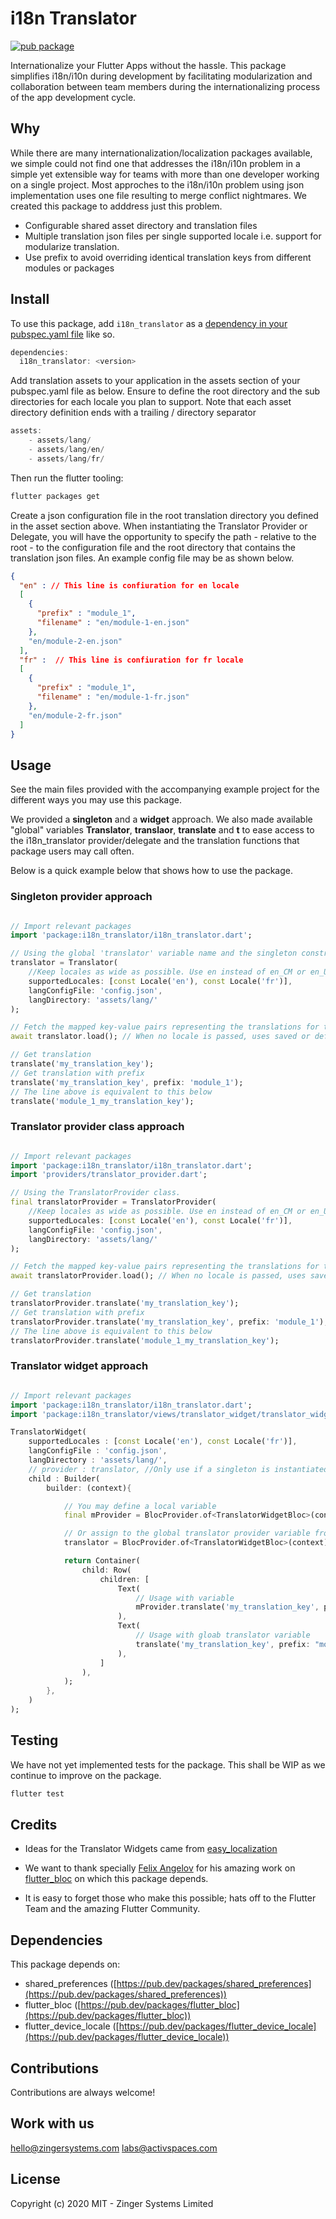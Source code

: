 # i18n Translator

[![pub package](https://img.shields.io/pub/v/i18n_translator.svg)](https://pub.dartlang.org/packages/i18n_translator)

Internationalize your Flutter Apps without the hassle. This package simplifies i18n/i10n during development by facilitating modularization and collaboration between team members during the internationalizing process of the app development cycle.

## Why

While there are many internationalization/localization packages available, we simple could not find one that addresses the i18n/i10n problem in a simple yet extensible way for teams with more than one developer working on a single project. Most approches to the i18n/i10n problem using json implementation uses one file resulting to merge conflict nightmares. We created this package to adddress just this problem.

* Configurable shared asset directory and translation files      
* Multiple translation json files per single supported locale i.e. support for modularize translation.       
* Use prefix to avoid overriding identical translation keys from different modules or packages       

## Install

To use this package, add `i18n_translator` as a [dependency in your pubspec.yaml file](https://flutter.io/platform-plugins/) like so.

``` dart
dependencies:
  i18n_translator: <version>
```

Add translation assets to your application in the assets section of your pubspec.yaml file as below.
Ensure to define the root directory and the sub directories for each locale you plan to support.
Note that each asset directory definition ends with a trailing / directory separator
 

``` dart
assets:
    - assets/lang/
    - assets/lang/en/
    - assets/lang/fr/
```

Then run the flutter tooling:

```sh
flutter packages get
```

Create a json configuration file in the root translation directory you defined in the asset section above.
When instantiating the Translator Provider or Delegate, you will have the opportunity to specify the path - relative to the root - to the configuration file and the root directory that contains the translation json files.
An example config file may be as shown below.

``` json
{
  "en" : // This line is confiuration for en locale
  [
    {
      "prefix" : "module_1",
      "filename" : "en/module-1-en.json"
    },
    "en/module-2-en.json"
  ],
  "fr" :  // This line is confiuration for fr locale
  [
    {
      "prefix" : "module_1",
      "filename" : "en/module-1-fr.json"
    },
    "en/module-2-fr.json"
  ]
}
```


## Usage

See the main files provided with the accompanying example project for the different ways you may use this package.

We provided a **singleton** and a **widget** approach. 
We also made available "global" variables **Translator**, **translaor**, **translate** and **t** to ease access to the i18n_translator provider/delegate and the translation functions that package users may call often.

Below is a quick example below that shows how to use the package. 

### Singleton provider approach
``` dart

// Import relevant packages
import 'package:i18n_translator/i18n_translator.dart';

// Using the global 'translator' variable name and the singleton constructor 'Translator'.
translator = Translator(
    //Keep locales as wide as possible. Use en instead of en_CM or en_US
    supportedLocales: [const Locale('en'), const Locale('fr')],
    langConfigFile: 'config.json',
    langDirectory: 'assets/lang/'
);

// Fetch the mapped key-value pairs representing the translations for the provider/delegate.
await translator.load(); // When no locale is passed, uses saved or default supported locale.

// Get translation
translate('my_translation_key');
// Get translation with prefix
translate('my_translation_key', prefix: 'module_1');
// The line above is equivalent to this below
translate('module_1_my_translation_key');

```

### Translator provider class approach
``` dart

// Import relevant packages
import 'package:i18n_translator/i18n_translator.dart';
import 'providers/translator_provider.dart';

// Using the TranslatorProvider class.
final translatorProvider = TranslatorProvider(
    //Keep locales as wide as possible. Use en instead of en_CM or en_US
    supportedLocales: [const Locale('en'), const Locale('fr')],
    langConfigFile: 'config.json',
    langDirectory: 'assets/lang/'
);

// Fetch the mapped key-value pairs representing the translations for the provider/delegate.
await translatorProvider.load(); // When no locale is passed, uses saved or default supported locale.

// Get translation
translatorProvider.translate('my_translation_key');
// Get translation with prefix
translatorProvider.translate('my_translation_key', prefix: 'module_1');
// The line above is equivalent to this below
translatorProvider.translate('module_1_my_translation_key');

```

### Translator widget approach
``` dart

// Import relevant packages
import 'package:i18n_translator/i18n_translator.dart';
import 'package:i18n_translator/views/translator_widget/translator_widget.dart';

TranslatorWidget(
    supportedLocales : [const Locale('en'), const Locale('fr')],
    langConfigFile : 'config.json',
    langDirectory : 'assets/lang/',
    // provider : translator, //Only use if a singleton is instantiated - will override other provided variables
    child : Builder(
        builder: (context){

            // You may define a local variable
            final mProvider = BlocProvider.of<TranslatorWidgetBloc>(context).provider;

            // Or assign to the global translator provider variable from the package
            translator = BlocProvider.of<TranslatorWidgetBloc>(context).provider;

            return Container(
                child: Row(
                    children: [
                        Text(
                            // Usage with variable
                            mProvider.translate('my_translation_key', prefix: "module_1"), // This is called from translator
                        ),
                        Text(
                            // Usage with gloab translator variable
                            translate('my_translation_key', prefix: "module_1"), // This is called from translator
                        ),
                    ]
                ),
            );
        },
    )
);

```


## Testing

We have not yet implemented tests for the package. This shall be WIP as we continue to improve on the package.

```sh
flutter test
```

## Credits

* Ideas for the Translator Widgets came from [easy_localization](https://pub.dev/packages/easy_localization)

* We want to thank specially [Felix Angelov](https://github.com/felangel) for his amazing work on [flutter_bloc](https://pub.dev/packages/flutter_bloc) on which this package depends.

* It is easy to forget those who make this possible; hats off to the Flutter Team and the amazing Flutter Community. 

## Dependencies
This package depends on:
* shared_preferences ([https://pub.dev/packages/shared_preferences](https://pub.dev/packages/shared_preferences))
* flutter_bloc ([https://pub.dev/packages/flutter_bloc](https://pub.dev/packages/flutter_bloc))
* flutter_device_locale ([https://pub.dev/packages/flutter_device_locale](https://pub.dev/packages/flutter_device_locale))

## Contributions
Contributions are always welcome!

## Work with us
hello@zingersystems.com
labs@activspaces.com


## License
Copyright (c) 2020 MIT - Zinger Systems Limited